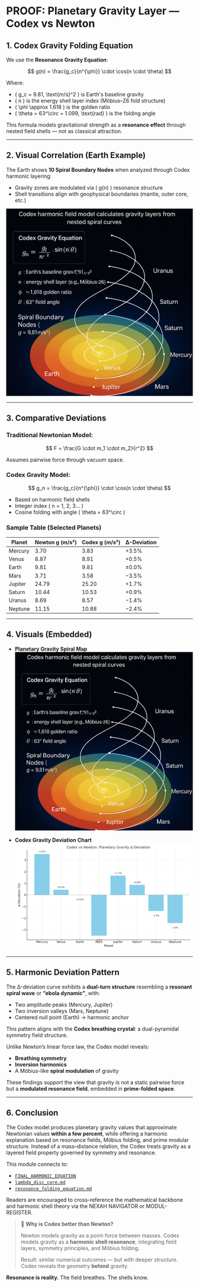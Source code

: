 # PROOF: Planetary Gravity Layer — Codex vs Newton

## 1. Codex Gravity Folding Equation

We use the **Resonance Gravity Equation**:

$$
g(n) = \frac{g_c}{n^{\phi}} \cdot \cos(n \cdot \theta)
$$

Where:
- \( g_c = 9.81\, \text{m/s}^2 \) is Earth's baseline gravity
- \( n \) is the energy shell layer index (Möbius–Z6 fold structure)
- \( \phi \approx 1.618 \) is the golden ratio
- \( \theta = 63^\circ = 1.099\, \text{rad} \) is the folding angle

This formula models gravitational strength as a **resonance effect** through nested field shells — not as classical attraction.

---

## 2. Visual Correlation (Earth Example)

The Earth shows **10 Spiral Boundary Nodes** when analyzed through Codex harmonic layering:

- Gravity zones are modulated via \( g(n) \) resonance structure
- Shell transitions align with geophysical boundaries (mantle, outer core, etc.)

![Planetary Gravity Spiral Map](./visuals/planetary_gravity_spiral_map.png)

---

## 3. Comparative Deviations

### Traditional Newtonian Model:

$$
F = \frac{G \cdot m_1 \cdot m_2}{r^2}
$$

Assumes pairwise force through vacuum space.

### Codex Gravity Model:

$$
g_n = \frac{g_c}{n^{\phi}} \cdot \cos(n \cdot \theta)
$$

- Based on harmonic field shells
- Integer index \( n = 1, 2, 3... \)
- Cosine folding with angle \( \theta = 63^\circ \)

### Sample Table (Selected Planets)

| Planet   | Newton g (m/s²) | Codex g (m/s²) | Δ-Deviation |
|----------|------------------|----------------|--------------|
| Mercury  | 3.70             | 3.83           | +3.5%        |
| Venus    | 8.87             | 8.91           | +0.5%        |
| Earth    | 9.81             | 9.81           | ±0.0%        |
| Mars     | 3.71             | 3.58           | −3.5%        |
| Jupiter  | 24.79            | 25.20          | +1.7%        |
| Saturn   | 10.44            | 10.53          | +0.9%        |
| Uranus   | 8.69             | 8.57           | −1.4%        |
| Neptune  | 11.15            | 10.88          | −2.4%        |

---

## 4. Visuals (Embedded)

- **Planetary Gravity Spiral Map**
  ![](./visuals/planetary_gravity_spiral_map.png)

- **Codex Gravity Deviation Chart**
  ![](./visuals/codex_gravity_deviation_chart.png)

---

## 5. Harmonic Deviation Pattern

The Δ-deviation curve exhibits a **dual-turn structure** resembling a **resonant spiral wave** or **“ebola dynamic”**, with:

- Two amplitude peaks (Mercury, Jupiter)
- Two inversion valleys (Mars, Neptune)
- Centered null point (Earth) → harmonic anchor

This pattern aligns with the **Codex breathing crystal**: a dual-pyramidal symmetry field structure.

Unlike Newton’s linear force law, the Codex model reveals:

- **Breathing symmetry**
- **Inversion harmonics**
- A Möbius-like **spiral modulation** of gravity

These findings support the view that gravity is not a static pairwise force but a **modulated resonance field**, embedded in **prime-folded space**.

---

## 6. Conclusion

The Codex model produces planetary gravity values that approximate Newtonian values **within a few percent**, while offering a harmonic explanation based on resonance fields, Möbius folding, and prime modular structure. Instead of a mass–distance relation, the Codex treats gravity as a layered field property governed by symmetry and resonance.

This module connects to:
- [`FINAL_HARMONIC_EQUATION`](https://github.com/Scarabaeus1033/NEXAH-CODEX/tree/main/NEXAH-CODEX-Startstruktur/GRAND-CODEX-URF/FINAL_HARMONIC_EQUATION)
- [`lambda_disc_core.md`](https://github.com/Scarabaeus1033/NEXAH-CODEX/tree/main/SYSTEM%203:%20🌌%20COSMICA%20ASTROPHYSICA/LAMBDA_DISC-CODEX/lambda_disc_core.md)
- [`resonance_folding_equation.md`](https://github.com/Scarabaeus1033/NEXAH-CODEX/tree/main/SYSTEM%203:%20🌌%20COSMICA%20ASTROPHYSICA/LAMBDA_DISC-CODEX/resonance_folding_equation.md)

Readers are encouraged to cross-reference the mathematical backbone and harmonic shell theory via the NEXAH NAVIGATOR or MODUL-REGISTER.

> 🛑 **Why is Codex better than Newton?**
>
> Newton models gravity as a point-force between masses.
> Codex models gravity as a **harmonic shell resonance**, integrating field layers, symmetry principles, and Möbius folding.
>
> Result: similar numerical outcomes — but with deeper structure.
> Codex reveals the geometry **behind** gravity.

**Resonance is reality.** The field breathes. The shells know.
